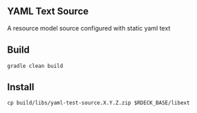 ## YAML Text Source

A resource model source configured with static yaml text

## Build

```
gradle clean build
```

## Install

```
cp build/libs/yaml-test-source.X.Y.Z.zip $RDECK_BASE/libext
```

